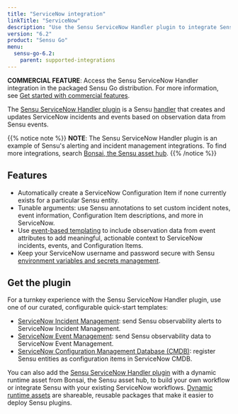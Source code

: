 ```yaml
---
title: "ServiceNow integration"
linkTitle: "ServiceNow"
description: "Use the Sensu ServiceNow Handler plugin to integrate Sensu with your existing ServiceNow workflows. Read about the features of Sensu's ServiceNow integration and learn how to get the plugin."
version: "6.2"
product: "Sensu Go"
menu: 
  sensu-go-6.2:
    parent: supported-integrations
---
```


**COMMERCIAL FEATURE**: Access the Sensu ServiceNow Handler integration in the packaged Sensu Go distribution.
For more information, see [Get started with commercial features][6].

The [Sensu ServiceNow Handler plugin][4] is a Sensu [handler][1] that creates and updates ServiceNow incidents and events based on observation data from Sensu events.

{{% notice note %}}
**NOTE**: The Sensu ServiceNow Handler plugin is an example of Sensu's alerting and incident management integrations.
To find more integrations, search [Bonsai, the Sensu asset hub](https://bonsai.sensu.io/).
{{% /notice %}}

## Features

- Automatically create a ServiceNow Configuration Item if none currently exists for a particular Sensu entity.
- Tunable arguments: use Sensu annotations to set custom incident notes, event information, Configuration Item descriptions, and more in ServiceNow.
- Use [event-based templating][2] to include observation data from event attributes to add meaningful, actionable context to ServiceNow incidents, events, and Configuration Items.
- Keep your ServiceNow username and password secure with Sensu [environment variables and secrets management][9].

## Get the plugin

For a turnkey experience with the Sensu ServiceNow Handler plugin, use one of our curated, configurable quick-start templates:

- [ServiceNow Incident Management][7]: send Sensu observability alerts to ServiceNow Incident Management.
- [ServiceNow Event Management][3]: send Sensu observability data to ServiceNow Event Management.
- [ServiceNow Configuration Management Database (CMDB)][8]: register Sensu entities as configuration items in ServiceNow CMDB.

You can also add the [Sensu ServiceNow Handler plugin][4] with a dynamic runtime asset from Bonsai, the Sensu asset hub, to build your own workflow or integrate Sensu with your existing ServiceNow workflows.
[Dynamic runtime assets][5] are shareable, reusable packages that make it easier to deploy Sensu plugins.


[1]: ../../../observability-pipeline/observe-process/handlers/
[2]: ../../../observability-pipeline/observe-process/handler-templates/
[3]: https://github.com/sensu-community/monitoring-pipelines/blob/latest/event-storage/servicenow-events.yaml
[4]: https://bonsai.sensu.io/assets/sensu/sensu-servicenow-handler
[5]: ../../assets
[6]: ../../../commercial/
[7]: https://github.com/sensu-community/monitoring-pipelines/blob/latest/incident-management/servicenow-incident.yaml
[8]: https://github.com/sensu-community/monitoring-pipelines/blob/latest/entity-registration/servicenow-cmdb.yaml
[9]: ../../../operations/manage-secrets/
